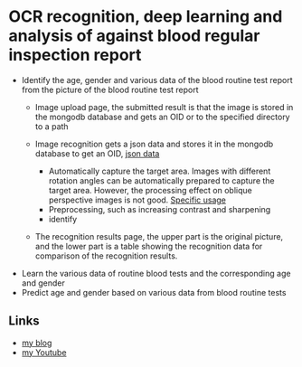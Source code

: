 # OCR recognition, deep learning and analysis of against blood regular inspection report

* Identify the age, gender and various data of the blood routine test report from the picture of the blood routine test report
    * Image upload page, the submitted result is that the image is stored in the mongodb database and gets an OID or to the specified directory to a path
    * Image recognition gets a json data and stores it in the mongodb database to get an OID, [json data](https://coding.net/u/mengning/p/np2016/git/blob/master/BloodTestReportOCR/bloodtestdata.json)
       * Automatically capture the target area. Images with different rotation angles can be automatically prepared to capture the target area. However, the processing effect on oblique perspective images is not good. [Specific usage](https://coding.net/u/mengning/p/np2016/git/blob/master/BloodTestReportOCR/README.md)
       * Preprocessing, such as increasing contrast and sharpening
       * identify
           
    * The recognition results page, the upper part is the original picture, and the lower part is a table showing the recognition data for comparison of the recognition results.
* Learn the various data of routine blood tests and the corresponding age and gender
* Predict age and gender based on various data from blood routine tests

## Links

* [my blog](https://dev.to/jhparmar)
* [my Youtube](https://www.youtube.com/channel/UCSLMS3odjPxesH02jnhWMnA)

